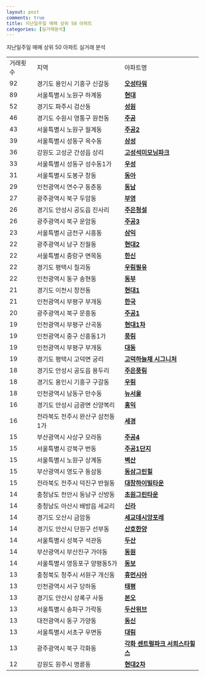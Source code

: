 ```yaml
---
layout: post
comments: true
title: 지난일주일 매매 상위 50 아파트
categories: [실거래분석]
---
```


지난일주일 매매 상위 50 아파트 실거래 분석

<table>
  <tr>
    <td>거래횟수</td>
    <td>지역</td>
    <td>아파트명</td>
  </tr>

  <tr>
    <td>92</td>
    <td>경기도 용인시 기흥구 신갈동</td>
    <td colspan="4" style="font-weight: bold;"><a href="https://search.naver.com/search.naver?query=신갈동 오성타워">오성타워</a></td>
  </tr>

  <tr>
    <td>89</td>
    <td>서울특별시 노원구 하계동</td>
    <td colspan="4" style="font-weight: bold;"><a href="https://search.naver.com/search.naver?query=하계동 현대">현대</a></td>
  </tr>

  <tr>
    <td>52</td>
    <td>경기도 파주시 검산동</td>
    <td colspan="4" style="font-weight: bold;"><a href="https://search.naver.com/search.naver?query=검산동 성원">성원</a></td>
  </tr>

  <tr>
    <td>46</td>
    <td>경기도 수원시 영통구 원천동</td>
    <td colspan="4" style="font-weight: bold;"><a href="https://search.naver.com/search.naver?query=원천동 주공">주공</a></td>
  </tr>

  <tr>
    <td>43</td>
    <td>서울특별시 노원구 월계동</td>
    <td colspan="4" style="font-weight: bold;"><a href="https://search.naver.com/search.naver?query=월계동 주공2">주공2</a></td>
  </tr>

  <tr>
    <td>39</td>
    <td>서울특별시 성동구 옥수동</td>
    <td colspan="4" style="font-weight: bold;"><a href="https://search.naver.com/search.naver?query=옥수동 삼성">삼성</a></td>
  </tr>

  <tr>
    <td>36</td>
    <td>강원도 고성군 간성읍 상리</td>
    <td colspan="4" style="font-weight: bold;"><a href="https://search.naver.com/search.naver?query=간성읍 상리 고성석미모닝파크">고성석미모닝파크</a></td>
  </tr>

  <tr>
    <td>33</td>
    <td>서울특별시 성동구 성수동1가</td>
    <td colspan="4" style="font-weight: bold;"><a href="https://search.naver.com/search.naver?query=성수동1가 우성">우성</a></td>
  </tr>

  <tr>
    <td>31</td>
    <td>서울특별시 도봉구 창동</td>
    <td colspan="4" style="font-weight: bold;"><a href="https://search.naver.com/search.naver?query=창동 동아">동아</a></td>
  </tr>

  <tr>
    <td>29</td>
    <td>인천광역시 연수구 동춘동</td>
    <td colspan="4" style="font-weight: bold;"><a href="https://search.naver.com/search.naver?query=동춘동 동남">동남</a></td>
  </tr>

  <tr>
    <td>27</td>
    <td>광주광역시 북구 두암동</td>
    <td colspan="4" style="font-weight: bold;"><a href="https://search.naver.com/search.naver?query=두암동 부영">부영</a></td>
  </tr>

  <tr>
    <td>26</td>
    <td>경기도 안성시 공도읍 진사리</td>
    <td colspan="4" style="font-weight: bold;"><a href="https://search.naver.com/search.naver?query=공도읍 진사리 주은청설">주은청설</a></td>
  </tr>

  <tr>
    <td>26</td>
    <td>광주광역시 북구 운암동</td>
    <td colspan="4" style="font-weight: bold;"><a href="https://search.naver.com/search.naver?query=운암동 주공3">주공3</a></td>
  </tr>

  <tr>
    <td>23</td>
    <td>서울특별시 금천구 시흥동</td>
    <td colspan="4" style="font-weight: bold;"><a href="https://search.naver.com/search.naver?query=시흥동 삼익">삼익</a></td>
  </tr>

  <tr>
    <td>22</td>
    <td>광주광역시 남구 진월동</td>
    <td colspan="4" style="font-weight: bold;"><a href="https://search.naver.com/search.naver?query=진월동 현대2">현대2</a></td>
  </tr>

  <tr>
    <td>22</td>
    <td>서울특별시 중랑구 면목동</td>
    <td colspan="4" style="font-weight: bold;"><a href="https://search.naver.com/search.naver?query=면목동 한신">한신</a></td>
  </tr>

  <tr>
    <td>22</td>
    <td>경기도 평택시 칠괴동</td>
    <td colspan="4" style="font-weight: bold;"><a href="https://search.naver.com/search.naver?query=칠괴동 우림필유">우림필유</a></td>
  </tr>

  <tr>
    <td>22</td>
    <td>인천광역시 동구 송현동</td>
    <td colspan="4" style="font-weight: bold;"><a href="https://search.naver.com/search.naver?query=송현동 동부">동부</a></td>
  </tr>

  <tr>
    <td>21</td>
    <td>경기도 이천시 창전동</td>
    <td colspan="4" style="font-weight: bold;"><a href="https://search.naver.com/search.naver?query=창전동 현대1">현대1</a></td>
  </tr>

  <tr>
    <td>21</td>
    <td>인천광역시 부평구 부개동</td>
    <td colspan="4" style="font-weight: bold;"><a href="https://search.naver.com/search.naver?query=부개동 한국">한국</a></td>
  </tr>

  <tr>
    <td>20</td>
    <td>광주광역시 북구 문흥동</td>
    <td colspan="4" style="font-weight: bold;"><a href="https://search.naver.com/search.naver?query=문흥동 주공1">주공1</a></td>
  </tr>

  <tr>
    <td>19</td>
    <td>인천광역시 부평구 산곡동</td>
    <td colspan="4" style="font-weight: bold;"><a href="https://search.naver.com/search.naver?query=산곡동 현대1차">현대1차</a></td>
  </tr>

  <tr>
    <td>19</td>
    <td>인천광역시 중구 신흥동1가</td>
    <td colspan="4" style="font-weight: bold;"><a href="https://search.naver.com/search.naver?query=신흥동1가 풍림">풍림</a></td>
  </tr>

  <tr>
    <td>19</td>
    <td>인천광역시 부평구 부개동</td>
    <td colspan="4" style="font-weight: bold;"><a href="https://search.naver.com/search.naver?query=부개동 대동">대동</a></td>
  </tr>

  <tr>
    <td>19</td>
    <td>경기도 평택시 고덕면 궁리</td>
    <td colspan="4" style="font-weight: bold;"><a href="https://search.naver.com/search.naver?query=고덕면 궁리 고덕하늘채 시그니처">고덕하늘채 시그니처</a></td>
  </tr>

  <tr>
    <td>18</td>
    <td>경기도 안성시 공도읍 용두리</td>
    <td colspan="4" style="font-weight: bold;"><a href="https://search.naver.com/search.naver?query=공도읍 용두리 주은풍림">주은풍림</a></td>
  </tr>

  <tr>
    <td>18</td>
    <td>경기도 용인시 기흥구 구갈동</td>
    <td colspan="4" style="font-weight: bold;"><a href="https://search.naver.com/search.naver?query=구갈동 우림">우림</a></td>
  </tr>

  <tr>
    <td>18</td>
    <td>인천광역시 남동구 만수동</td>
    <td colspan="4" style="font-weight: bold;"><a href="https://search.naver.com/search.naver?query=만수동 뉴서울">뉴서울</a></td>
  </tr>

  <tr>
    <td>16</td>
    <td>경기도 안성시 금광면 신양복리</td>
    <td colspan="4" style="font-weight: bold;"><a href="https://search.naver.com/search.naver?query=금광면 신양복리 홍익">홍익</a></td>
  </tr>

  <tr>
    <td>16</td>
    <td>전라북도 전주시 완산구 삼천동1가</td>
    <td colspan="4" style="font-weight: bold;"><a href="https://search.naver.com/search.naver?query=삼천동1가 세경">세경</a></td>
  </tr>

  <tr>
    <td>15</td>
    <td>부산광역시 사상구 모라동</td>
    <td colspan="4" style="font-weight: bold;"><a href="https://search.naver.com/search.naver?query=모라동 주공4">주공4</a></td>
  </tr>

  <tr>
    <td>15</td>
    <td>서울특별시 강북구 번동</td>
    <td colspan="4" style="font-weight: bold;"><a href="https://search.naver.com/search.naver?query=번동 주공1단지">주공1단지</a></td>
  </tr>

  <tr>
    <td>15</td>
    <td>서울특별시 노원구 상계동</td>
    <td colspan="4" style="font-weight: bold;"><a href="https://search.naver.com/search.naver?query=상계동 벽산">벽산</a></td>
  </tr>

  <tr>
    <td>15</td>
    <td>부산광역시 영도구 동삼동</td>
    <td colspan="4" style="font-weight: bold;"><a href="https://search.naver.com/search.naver?query=동삼동 동삼그린힐">동삼그린힐</a></td>
  </tr>

  <tr>
    <td>15</td>
    <td>전라북도 전주시 덕진구 반월동</td>
    <td colspan="4" style="font-weight: bold;"><a href="https://search.naver.com/search.naver?query=반월동 대창하이빌타운">대창하이빌타운</a></td>
  </tr>

  <tr>
    <td>14</td>
    <td>충청남도 천안시 동남구 신방동</td>
    <td colspan="4" style="font-weight: bold;"><a href="https://search.naver.com/search.naver?query=신방동 초원그린타운">초원그린타운</a></td>
  </tr>

  <tr>
    <td>14</td>
    <td>충청남도 아산시 배방읍 세교리</td>
    <td colspan="4" style="font-weight: bold;"><a href="https://search.naver.com/search.naver?query=배방읍 세교리 신라">신라</a></td>
  </tr>

  <tr>
    <td>14</td>
    <td>경기도 오산시 금암동</td>
    <td colspan="4" style="font-weight: bold;"><a href="https://search.naver.com/search.naver?query=금암동 세교데시앙포레">세교데시앙포레</a></td>
  </tr>

  <tr>
    <td>14</td>
    <td>경기도 안산시 단원구 선부동</td>
    <td colspan="4" style="font-weight: bold;"><a href="https://search.naver.com/search.naver?query=선부동 산호한양">산호한양</a></td>
  </tr>

  <tr>
    <td>14</td>
    <td>서울특별시 성북구 석관동</td>
    <td colspan="4" style="font-weight: bold;"><a href="https://search.naver.com/search.naver?query=석관동 두산">두산</a></td>
  </tr>

  <tr>
    <td>14</td>
    <td>부산광역시 부산진구 가야동</td>
    <td colspan="4" style="font-weight: bold;"><a href="https://search.naver.com/search.naver?query=가야동 동원">동원</a></td>
  </tr>

  <tr>
    <td>14</td>
    <td>서울특별시 영등포구 양평동5가</td>
    <td colspan="4" style="font-weight: bold;"><a href="https://search.naver.com/search.naver?query=양평동5가 동보">동보</a></td>
  </tr>

  <tr>
    <td>13</td>
    <td>충청북도 청주시 서원구 개신동</td>
    <td colspan="4" style="font-weight: bold;"><a href="https://search.naver.com/search.naver?query=개신동 휴먼시아">휴먼시아</a></td>
  </tr>

  <tr>
    <td>13</td>
    <td>인천광역시 서구 당하동</td>
    <td colspan="4" style="font-weight: bold;"><a href="https://search.naver.com/search.naver?query=당하동 태평">태평</a></td>
  </tr>

  <tr>
    <td>13</td>
    <td>경기도 안산시 상록구 사동</td>
    <td colspan="4" style="font-weight: bold;"><a href="https://search.naver.com/search.naver?query=사동 본오">본오</a></td>
  </tr>

  <tr>
    <td>13</td>
    <td>서울특별시 송파구 가락동</td>
    <td colspan="4" style="font-weight: bold;"><a href="https://search.naver.com/search.naver?query=가락동 두산위브">두산위브</a></td>
  </tr>

  <tr>
    <td>13</td>
    <td>대전광역시 동구 가양동</td>
    <td colspan="4" style="font-weight: bold;"><a href="https://search.naver.com/search.naver?query=가양동 동신">동신</a></td>
  </tr>

  <tr>
    <td>13</td>
    <td>서울특별시 서초구 우면동</td>
    <td colspan="4" style="font-weight: bold;"><a href="https://search.naver.com/search.naver?query=우면동 대림">대림</a></td>
  </tr>

  <tr>
    <td>13</td>
    <td>광주광역시 북구 각화동</td>
    <td colspan="4" style="font-weight: bold;"><a href="https://search.naver.com/search.naver?query=각화동 각화 센트럴파크 서희스타힐스">각화 센트럴파크 서희스타힐스</a></td>
  </tr>

  <tr>
    <td>12</td>
    <td>강원도 원주시 명륜동</td>
    <td colspan="4" style="font-weight: bold;"><a href="https://search.naver.com/search.naver?query=명륜동 현대2차">현대2차</a></td>
  </tr>

</table>
